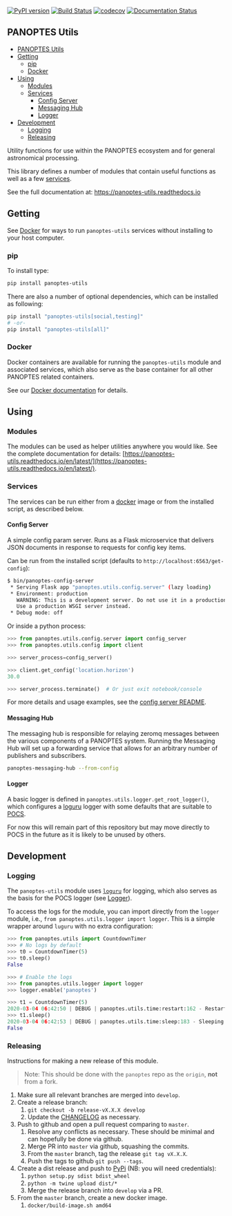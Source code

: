 [![PyPI version](https://badge.fury.io/py/panoptes-utils.svg)](https://badge.fury.io/py/panoptes-utils)
[![Build Status](https://travis-ci.com/panoptes/panoptes-utils.svg?branch=develop)](https://travis-ci.com/panoptes/panoptes-utils)
[![codecov](https://codecov.io/gh/panoptes/panoptes-utils/branch/develop/graph/badge.svg)](https://codecov.io/gh/panoptes/panoptes-utils)
[![Documentation Status](https://readthedocs.org/projects/panoptes-utils/badge/?version=latest)](https://panoptes-utils.readthedocs.io/en/latest/?badge=latest)

PANOPTES Utils
--------------

- [PANOPTES Utils](#panoptes-utils)
- [Getting](#getting)
  - [pip](#pip)
  - [Docker](#docker)
- [Using](#using)
  - [Modules](#modules)
  - [Services](#services)
    - [Config Server](#config-server)
    - [Messaging Hub](#messaging-hub)
    - [Logger](#logger)
- [Development](#development)
  - [Logging](#logging)
  - [Releasing](#releasing)

Utility functions for use within the PANOPTES ecosystem and for general astronomical processing.

This library defines a number of modules that contain useful functions as well as a few
[services](#services).

See the full documentation at: https://panoptes-utils.readthedocs.io

## Getting

See [Docker](#docker) for ways to run `panoptes-utils` services without installing to your host computer.

### pip

To install type:

```bash
pip install panoptes-utils
```

There are also a number of optional dependencies, which can be installed as following:

```bash
pip install "panoptes-utils[social,testing]"
# -or-
pip install "panoptes-utils[all]"
```

### Docker

Docker containers are available for running the `panoptes-utils` module and associated services, which also serve as the base container for all other PANOPTES related containers.

See our [Docker documentation](https://panoptes-utils.readthedocs.io/en/latest/docker.html) for details.

## Using
### Modules

The modules can be used as helper utilities anywhere you would like. See the complete documentation for details: [https://panoptes-utils.readthedocs.io/en/latest/](https://panoptes-utils.readthedocs.io/en/latest/).

### Services

The services can be run either from a [docker](#docker) image or from the installed script, as described below.

#### Config Server

A simple config param server. Runs as a Flask microservice that delivers JSON documents
in response to requests for config key items.


Can be run from the installed script (defaults to `http://localhost:6563/get-config`):

```bash
$ bin/panoptes-config-server
 * Serving Flask app "panoptes.utils.config.server" (lazy loading)
 * Environment: production
   WARNING: This is a development server. Do not use it in a production deployment.
   Use a production WSGI server instead.
 * Debug mode: off
```

Or inside a python process:

```python
>>> from panoptes.utils.config.server import config_server
>>> from panoptes.utils.config import client

>>> server_process=config_server()

>>> client.get_config('location.horizon')
30.0

>>> server_process.terminate()  # Or just exit notebook/console
```

For more details and usage examples, see the [config server README](panoptes/utils/config/README.md).

#### Messaging Hub

The messaging hub is responsible for relaying zeromq messages between the various components of a PANOPTES system. Running the Messaging Hub will set up a forwarding service that allows for an arbitrary number of publishers and subscribers.

```bash
panoptes-messaging-hub --from-config
```

#### Logger

A basic logger is defined in `panoptes.utils.logger.get_root_logger()`, which configures a [loguru](https://github.com/Delgan/loguru) logger with some defaults that are suitable to [POCS](https://github.com/panoptes/POCS).

For now this will remain part of this repository but may move directly to POCS in the future as it is likely to be unused by others.

## Development

### Logging

The `panoptes-utils` module uses [`loguru`](https://github.com/Delgan/loguru) for logging, which also serves as the basis for the POCS logger (see [Logger](#logger)).

To access the logs for the module, you can import directly from the `logger` module, i.e., `from panoptes.utils.logger import logger`. This is a simple wrapper around `luguru` with no extra configuration:

```python
>>> from panoptes.utils import CountdownTimer
>>> # No logs by default
>>> t0 = CountdownTimer(5)
>>> t0.sleep()
False

>>> # Enable the logs
>>> from panoptes.utils.logger import logger
>>> logger.enable('panoptes')

>>> t1 = CountdownTimer(5)
2020-03-04 06:42:50 | DEBUG | panoptes.utils.time:restart:162 - Restarting Timer (blocking) 5.00/5.00
>>> t1.sleep()
2020-03-04 06:42:53 | DEBUG | panoptes.utils.time:sleep:183 - Sleeping for 2.43 seconds
False
```


### Releasing

Instructions for making a new release of this module.

> Note: This should be done with the `panoptes` repo as the `origin`, **not** from a fork.

1. Make sure all relevant branches are merged into `develop`.
2. Create a release branch:
   1. `git checkout -b release-vX.X.X develop`
   2. Update the [CHANGELOG](CHANGELOG.md) as necessary.
3. Push to github and open a pull request comparing to `master`.
   1. Resolve any conflicts as necessary. These should be minimal and can hopefully be done via github.
   2. Merge PR into `master` via github, squashing the commits.
   3. From the `master` branch, tag the release `git tag vX.X.X`.
   4. Push the tags to github `git push --tags`.
5. Create a dist release and push to [PyPi](https://www.pypi.org/) (NB: you will need credentials):
   1. `python setup.py sdist bdist_wheel`
   2. `python -m twine upload dist/*`
   3. Merge the release branch into `develop` via a PR.
6. From the `master` branch, create a new docker image.
   1. `docker/build-image.sh amd64`